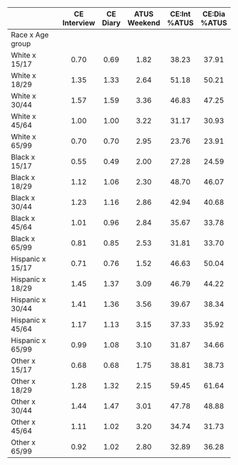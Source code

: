 
|                      | CE<br>Interview |  CE<br>Diary | ATUS<br>Weekend | CE:Int<br>%ATUS | CE:Dia<br>%ATUS |
| -------------------- | :----------: | :----------: | :----------: | :----------: | :----------: |
| Race x Age group     |              |              |              |              |              |
| White x 15/17        |         0.70 |         0.69 |         1.82 |        38.23 |        37.91 |
| White x 18/29        |         1.35 |         1.33 |         2.64 |        51.18 |        50.21 |
| White x 30/44        |         1.57 |         1.59 |         3.36 |        46.83 |        47.25 |
| White x 45/64        |         1.00 |         1.00 |         3.22 |        31.17 |        30.93 |
| White x 65/99        |         0.70 |         0.70 |         2.95 |        23.76 |        23.91 |
| Black x 15/17        |         0.55 |         0.49 |         2.00 |        27.28 |        24.59 |
| Black x 18/29        |         1.12 |         1.06 |         2.30 |        48.70 |        46.07 |
| Black x 30/44        |         1.23 |         1.16 |         2.86 |        42.94 |        40.68 |
| Black x 45/64        |         1.01 |         0.96 |         2.84 |        35.67 |        33.78 |
| Black x 65/99        |         0.81 |         0.85 |         2.53 |        31.81 |        33.70 |
| Hispanic x 15/17     |         0.71 |         0.76 |         1.52 |        46.63 |        50.04 |
| Hispanic x 18/29     |         1.45 |         1.37 |         3.09 |        46.79 |        44.22 |
| Hispanic x 30/44     |         1.41 |         1.36 |         3.56 |        39.67 |        38.34 |
| Hispanic x 45/64     |         1.17 |         1.13 |         3.15 |        37.33 |        35.92 |
| Hispanic x 65/99     |         0.99 |         1.08 |         3.10 |        31.87 |        34.66 |
| Other x 15/17        |         0.68 |         0.68 |         1.75 |        38.81 |        38.73 |
| Other x 18/29        |         1.28 |         1.32 |         2.15 |        59.45 |        61.64 |
| Other x 30/44        |         1.44 |         1.47 |         3.01 |        47.78 |        48.88 |
| Other x 45/64        |         1.11 |         1.02 |         3.20 |        34.74 |        31.73 |
| Other x 65/99        |         0.92 |         1.02 |         2.80 |        32.89 |        36.28 |

